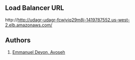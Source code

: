 ## Load Balancer URL
http://http://udagr-udagr-fcwjviq29m8j-1419787552.us-west-2.elb.amazonaws.com/

<!-- Authors -->
## Authors
1. <a href="https://github.com/10deyon" target="_blank">Emmanuel Deyon, Avoseh</a>

